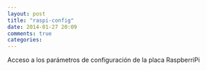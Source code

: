 ```yaml
---
layout: post
title: "raspi-config"
date: 2014-01-27 20:09
comments: true
categories: 
---
```

Acceso a los parámetros de configuración de la placa RaspberriPi


